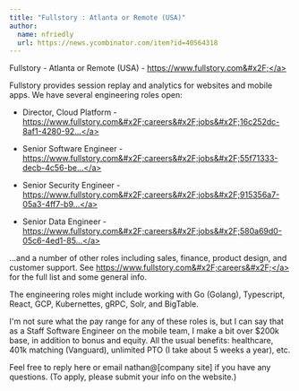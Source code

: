 ```yaml
---
title: "Fullstory : Atlanta or Remote (USA)"
author:
  name: nfriedly
  url: https://news.ycombinator.com/item?id=40564318
---
```

Fullstory - Atlanta or Remote (USA) - <a href="https:&#x2F;&#x2F;www.fullstory.com&#x2F;" rel="nofollow">https:&#x2F;&#x2F;www.fullstory.com&#x2F;</a>

Fullstory provides session replay and analytics for websites and mobile apps. We have several engineering roles open:

* Director, Cloud Platform - <a href="https:&#x2F;&#x2F;www.fullstory.com&#x2F;careers&#x2F;jobs&#x2F;16c252dc-8af1-4280-923b-b7b1aa9dac60?ashby_jid=16c252dc-8af1-4280-923b-b7b1aa9dac60&amp;utm_source=092d6dbxgV" rel="nofollow">https:&#x2F;&#x2F;www.fullstory.com&#x2F;careers&#x2F;jobs&#x2F;16c252dc-8af1-4280-92...</a>

* Senior Software Engineer - <a href="https:&#x2F;&#x2F;www.fullstory.com&#x2F;careers&#x2F;jobs&#x2F;55f71333-decb-4c56-be5e-d5c02feb8c7b&#x2F;?ashby_jid=55f71333-decb-4c56-be5e-d5c02feb8c7b&amp;utm_source=092d6dbxgV" rel="nofollow">https:&#x2F;&#x2F;www.fullstory.com&#x2F;careers&#x2F;jobs&#x2F;55f71333-decb-4c56-be...</a>

* Senior Security Engineer - <a href="https:&#x2F;&#x2F;www.fullstory.com&#x2F;careers&#x2F;jobs&#x2F;915356a7-05a3-4ff7-b937-dcd86177c0dc?ashby_jid=915356a7-05a3-4ff7-b937-dcd86177c0dc&amp;utm_source=092d6dbxgV" rel="nofollow">https:&#x2F;&#x2F;www.fullstory.com&#x2F;careers&#x2F;jobs&#x2F;915356a7-05a3-4ff7-b9...</a>

* Senior Data Engineer - <a href="https:&#x2F;&#x2F;www.fullstory.com&#x2F;careers&#x2F;jobs&#x2F;580a69d0-05c6-4ed1-85dc-3abbf89eda9d?ashby_jid=580a69d0-05c6-4ed1-85dc-3abbf89eda9d&amp;utm_source=092d6dbxgV" rel="nofollow">https:&#x2F;&#x2F;www.fullstory.com&#x2F;careers&#x2F;jobs&#x2F;580a69d0-05c6-4ed1-85...</a>

...and a number of other roles including sales, finance, product design, and customer support. See <a href="https:&#x2F;&#x2F;www.fullstory.com&#x2F;careers&#x2F;" rel="nofollow">https:&#x2F;&#x2F;www.fullstory.com&#x2F;careers&#x2F;</a> for the full list and some general info.

The engineering roles might include working with Go (Golang), Typescript, React, GCP, Kubernettes, gRPC, Solr, and BigTable.

I&#x27;m not sure what the pay range for any of these roles is, but I can say that as a Staff Software Engineer on the mobile team, I make a bit over $200k base, in addition to bonus and equity. All the usual benefits: healthcare, 401k matching (Vanguard), unlimited PTO (I take about 5 weeks a year), etc.

Feel free to reply here or email nathan@[company site] if you have any questions. (To apply, please submit your info on the website.)
